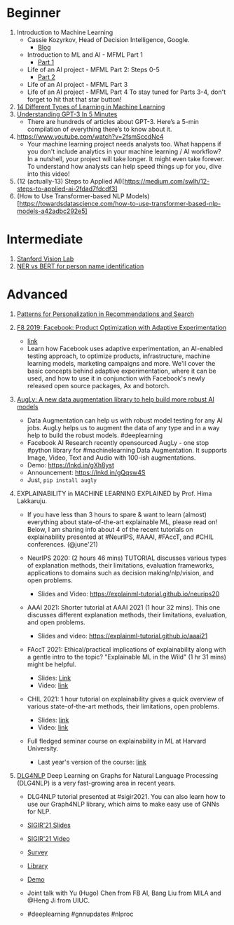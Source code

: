 # Beginner 
1. Introduction to Machine Learning  
	- Cassie Kozyrkov, Head of Decision Intelligence, Google. 
		- [Blog](https://kozyrkov.medium.com/)
	- Introduction to ML and AI - MFML Part 1
		- [Part 1](https://www.youtube.com/watch?v=fgF6XzcK3jw)
	- Life of an AI project - MFML Part 2: Steps 0-5
		- [Part 2](https://www.youtube.com/watch?v=bk2i5AIz-us)
	- Life of an AI project - MFML Part 3 
	- Life of an AI project - MFML Part 4 
		To stay tuned for Parts 3-4, don't forget to hit that that star button!
2. [14 Different Types of Learning in Machine Learning](https://machinelearningmastery.com/types-of-learning-in-machine-learning/)
3. [Understanding GPT-3 In 5 Minutes](https://towardsdatascience.com/understanding-gpt-3-in-5-minutes-7fe35c3a1e52)
	- There are hundreds of articles about GPT-3. Here’s a 5-min compilation of everything there’s to know about it.
4. https://www.youtube.com/watch?v=2fsmSccdNc4 
	- Your machine learning project needs analysts too. What happens if you don't include analytics in your machine learning / AI workflow? In a nutshell, your project will take longer. It might even take forever. To understand how analysts can help speed things up for you, dive into this video!
5. (12 (actually-13) Steps to Applied AI)[https://medium.com/swlh/12-steps-to-applied-ai-2fdad7fdcdf3] 
6. (How to Use Transformer-based NLP Models)[https://towardsdatascience.com/how-to-use-transformer-based-nlp-models-a42adbc292e5]



# Intermediate 
1. [Stanford Vision Lab](http://vision.stanford.edu/teaching.html)
2. [NER vs BERT for person name identification](https://towardsdatascience.com/superior-person-name-recognition-with-pre-built-google-bert-e6215186eae0)

# Advanced
1. [Patterns for Personalization in Recommendations and Search](https://eugeneyan.com/writing/patterns-for-personalization/) 
2. [F8 2019: Facebook: Product Optimization with Adaptive Experimentation](https://www.youtube.com/watch?v=2c8YX0E8Qhw) 
	- [link](https://ax.dev/) 
	- Learn how Facebook uses adaptive experimentation, an AI-enabled testing approach, to optimize products, infrastructure, machine learning models, marketing campaigns and more. We'll cover the basic concepts behind adaptive experimentation, where it can be used, and how to use it in conjunction with Facebook's newly released open source packages, Ax and botorch.
3. [AugLy: A new data augmentation library to help build more robust AI models](https://machinelearningmastery.com/types-of-learning-in-machine-learning/)
	- Data Augmentation can help us with robust model testing for any AI jobs. AugLy helps us to augment the data of any type and in a way help to build the robust models. \#deeplearning
	- Facebook AI Research recently opensourced AugLy - one stop \#python library for \#machinelearning Data Augmentation. It supports Image, Video, Text and Audio with 100-ish augmentations.
	- Demo: https://lnkd.in/gXh8yst
	- Announcement: https://lnkd.in/gQqsw4S
	- Just, `pip install augly`
4. EXPLAINABILITY in MACHINE LEARNING EXPLAINED by Prof. Hima Lakkaruju.

	- If you have less than 3 hours to spare & want to learn (almost) everything about state-of-the-art explainable ML, please read on! Below, I am sharing info about 4 of the recent tutorials on explainability presented at #NeurIPS, #AAAI, #FAccT, and #CHIL conferences. (@june'21)

	- NeurIPS 2020: (2 hours 46 mins) TUTORIAL discusses various types of explanation methods, their limitations, evaluation frameworks, applications to domains such as decision making/nlp/vision, and open problems.
		- Slides and Video: https://explainml-tutorial.github.io/neurips20

	- AAAI 2021: Shorter tutorial at AAAI 2021 (1 hour 32 mins). This one discusses different explanation methods, their limitations, evaluation, and open problems.
		- Slides and video: https://explainml-tutorial.github.io/aaai21 

	- FAccT 2021: Ethical/practical implications of explainability along with a gentle intro to the topic? "Explainable ML in the Wild" (1 hr 31 mins) might be helpful.
		- Slides: [Link](https://docs.google.com/presentation/d/10a0PNKwoV3a1XChzvY-T1mWudtzUIZi3sCMzVwGSYfM/edit#slide=id.p)
		- Video: [link](https://www.youtube.com/watch?v=K6-ujR_67eY)

	- CHIL 2021: 1 hour tutorial on explainability gives a quick overview of various state-of-the-art methods, their limitations, open problems.
		- Slides: [link](https://drive.google.com/file/d/1xn2dCDAeEEhB_rex202KxMPqIPj31fZ4/view) 
		- Video: [link](https://www.chilconference.org/tutorial_T04.html)

	- Full fledged seminar course on explainability in ML at Harvard University. 
		- Last year's version of the course:  [link](https://interpretable-ml-class.github.io/])

5. [DLG4NLP](https://drive.google.com/file/d/1UYZ_dokzTPWR9GRE9we1b57IkkyReIT3/view?usp=sharing) Deep Learning on Graphs for Natural Language Processing (DLG4NLP) is a very fast-growing area in recent years.

	- DLG4NLP tutorial presented at #sigir2021. You can also learn how to use our Graph4NLP library, which aims to make easy use of GNNs for NLP.

	- [SIGIR'21 Slides](https://drive.google.com/file/d/1A9Gtzyan4tqFTgmNsNfwOkO4ELR77iNh/view?usp=sharing)
	- [SIGIR'21 Video](https://drive.google.com/file/d/1UYZ_dokzTPWR9GRE9we1b57IkkyReIT3/view?usp=sharing) 
	- [Survey](https://arxiv.org/abs/2106.06090) 
	- [Library](https://github.com/graph4ai/graph4nlp)
	- [Demo](https://github.com/graph4ai/graph4nlp_demo) 

	- Joint talk with Yu (Hugo) Chen from FB AI, Bang Liu from MILA and @Heng Ji from UIUC.

	- \#deeplearning \#gnnupdates \#nlproc

